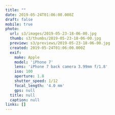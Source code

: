 ```yaml
---
title: ""
date: 2019-05-24T01:06:00.000Z
draft: false
mobile: true
photo:
  url: s3/images/2019-05-23-18-06-00.jpg
  thumb: s3/thumbs/2019-05-23-18-06-00.jpg
  preview: s3/previews/2019-05-23-18-06-00.jpg
  created: 2019-05-24T01:06:00.000Z
  exif:
    make: Apple
    model: 'iPhone 7'
    lens: 'iPhone 7 back camera 3.99mm f/1.8'
    iso: 100
    aperture: 1.8
    shutter_speed: 1/12
    focal_length: '4.0 mm'
    gps: null
  title: null
  caption: null
links: []
---
```


